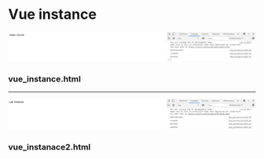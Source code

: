 # Vue instance

![example](https://github.com/Hyeon1445/Vue.js/blob/main/02_Vue_instance/images/01.png)

### vue_instance.html

***

![example](https://github.com/Hyeon1445/Vue.js/blob/main/02_Vue_instance/images/02.png)

### vue_instanace2.html
